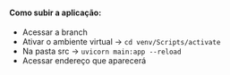 #### Como subir a aplicação:
- Acessar a branch
- Ativar o ambiente virtual -> ```cd venv/Scripts/activate```
- Na pasta src -> ```uvicorn main:app --reload```
- Acessar endereço que aparecerá